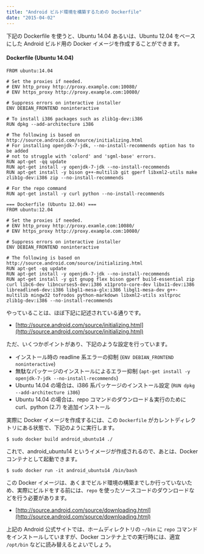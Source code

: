 ```yaml
---
title: "Android ビルド環境を構築するための Dockerfile"
date: "2015-04-02"
---
```


下記の Dockerfile を使うと、Ubuntu 14.04 あるいは、Ubuntu 12.04 をベースにした Android ビルド用の Docker イメージを作成することができます。

#### Dockerfile (Ubuntu 14.04)

```shell
FROM ubuntu:14.04

# Set the proxies if needed.
# ENV http_proxy http://proxy.example.com:10080/
# ENV https_proxy http://proxy.example.com:10080/

# Suppress errors on interactive installer
ENV DEBIAN_FRONTEND noninteractive

# To install i386 packages such as zlib1g-dev:i386
RUN dpkg --add-architecture i386

# The following is based on http://source.android.com/source/initializing.html
# For installing openjdk-7-jdk, --no-install-recommends option has to be added
# not to struggle with 'colord' and 'sgml-base' errors.
RUN apt-get -qq update
RUN apt-get install -y openjdk-7-jdk --no-install-recommends
RUN apt-get install -y bison g++-multilib git gperf libxml2-utils make zlib1g-dev:i386 zip --no-install-recommends

# For the repo command
RUN apt-get install -y curl python --no-install-recommends

=== Dockerfile (Ubuntu 12.04) ===
FROM ubuntu:12.04

# Set the proxies if needed.
# ENV http_proxy http://proxy.examle.com:10080/
# ENV https_proxy http://proxy.example.com:10080/

# Suppress errors on interactive installer
ENV DEBIAN_FRONTEND noninteractive

# The following is based on http://source.android.com/source/initializing.html
RUN apt-get -qq update
RUN apt-get install -y openjdk-7-jdk --no-install-recommends
RUN apt-get install -y git gnupg flex bison gperf build-essential zip curl libc6-dev libncurses5-dev:i386 x11proto-core-dev libx11-dev:i386 libreadline6-dev:i386 libgl1-mesa-glx:i386 libgl1-mesa-dev g++-multilib mingw32 tofrodos python-markdown libxml2-utils xsltproc zlib1g-dev:i386 --no-install-recommends
```

やっていることは、ほぼ下記に記述されている通りです。

- [http://source.android.com/source/initializing.html](http://source.android.com/source/initializing.html)

ただ、いくつかポイントがあり、下記のような設定を行っています。

* インストール時の readline 系エラーの抑制 (`ENV DEBIAN_FRONTEND noninteractive`)
* 無駄なパッケージのインストールによるエラー抑制 (`apt-get install -y openjdk-7-jdk --no-install-recommends`)
* Ubuntu 14.04 の場合は、i386 系パッケージのインストール設定 (`RUN dpkg --add-architecture i386`)
* Ubuntu 14.04 の場合は、repo コマンドのダウンロード＆実行のために curl、python (2.7) を追加インストール

実際に Docker イメージを作成するには、この `Dockerfile` がカレントディレクトリにある状態で、下記のように実行します。

```
$ sudo docker build android_ubuntu14 ./
```

これで、android_ubuntu14 というイメージが作成されるので、あとは、Docker コンテナとして起動できます。

```
$ sudo docker run -it android_ubuntu14 /bin/bash
```

この Docker イメージは、あくまでビルド環境の構築までしか行っていないため、実際にビルドをする前には、`repo` を使ったソースコードのダウンロードなどを行う必要があります。

- [http://source.android.com/source/downloading.html](http://source.android.com/source/downloading.html)

上記の Android 公式サイトでは、ホームディレクトリの `~/bin` に `repo` コマンドをインストールしていますが、Docker コンテナ上での実行時には、適宜 `/opt/bin` などに読み替えるとよいでしょう。

